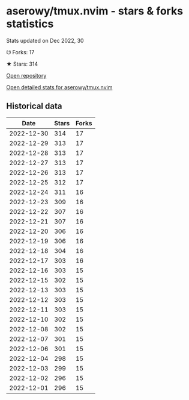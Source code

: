 # aserowy/tmux.nvim - stars & forks statistics

Stats updated on Dec 2022, 30

☋ Forks: 17

★ Stars: 314

[Open repository](https://github.com/aserowy/tmux.nvim)

[Open detailed stats for aserowy/tmux.nvim](https://reviewgithub.com/rep/aserowy/tmux.nvim)

## Historical data
| Date | Stars | Forks |
|------|-------|-------|
| 2022-12-30 | 314 | 17 | 
| 2022-12-29 | 313 | 17 | 
| 2022-12-28 | 313 | 17 | 
| 2022-12-27 | 313 | 17 | 
| 2022-12-26 | 313 | 17 | 
| 2022-12-25 | 312 | 17 | 
| 2022-12-24 | 311 | 16 | 
| 2022-12-23 | 309 | 16 | 
| 2022-12-22 | 307 | 16 | 
| 2022-12-21 | 307 | 16 | 
| 2022-12-20 | 306 | 16 | 
| 2022-12-19 | 306 | 16 | 
| 2022-12-18 | 304 | 16 | 
| 2022-12-17 | 303 | 16 | 
| 2022-12-16 | 303 | 15 | 
| 2022-12-15 | 302 | 15 | 
| 2022-12-13 | 303 | 15 | 
| 2022-12-12 | 303 | 15 | 
| 2022-12-11 | 303 | 15 | 
| 2022-12-10 | 302 | 15 | 
| 2022-12-08 | 302 | 15 | 
| 2022-12-07 | 301 | 15 | 
| 2022-12-06 | 301 | 15 | 
| 2022-12-04 | 298 | 15 | 
| 2022-12-03 | 299 | 15 | 
| 2022-12-02 | 296 | 15 | 
| 2022-12-01 | 296 | 15 | 

